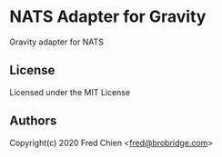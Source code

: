 # NATS Adapter for Gravity

Gravity adapter for NATS

## License

Licensed under the MIT License

## Authors

Copyright(c) 2020 Fred Chien <<fred@brobridge.com>>
